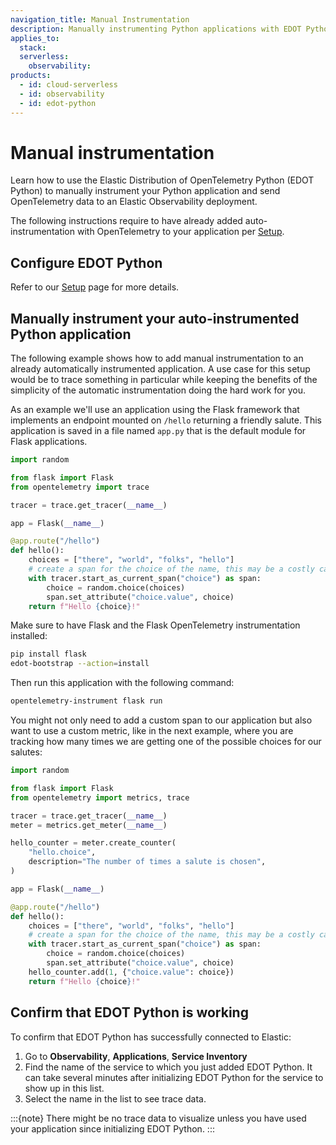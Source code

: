 ```yaml
---
navigation_title: Manual Instrumentation
description: Manually instrumenting Python applications with EDOT Python.
applies_to:
  stack:
  serverless:
    observability:
products:
  - id: cloud-serverless
  - id: observability
  - id: edot-python
---
```


# Manual instrumentation

Learn how to use the Elastic Distribution of OpenTelemetry Python (EDOT Python) to manually instrument your Python application and send OpenTelemetry data to an Elastic Observability deployment.

The following instructions require to have already added auto-instrumentation with OpenTelemetry to your application per [Setup](./index.md).

## Configure EDOT Python

Refer to our [Setup](./index.md#configure-edot-python) page for more details.

## Manually instrument your auto-instrumented Python application

The following example shows how to add manual instrumentation to an already automatically instrumented application. A use case for this setup would be to trace something in particular while keeping the benefits of the simplicity of the automatic instrumentation doing the hard work for you.

As an example we'll use an application using the Flask framework that implements an endpoint mounted on `/hello` returning a friendly salute. This application is saved in a file named `app.py` that is the default module for Flask applications.

```python
import random

from flask import Flask
from opentelemetry import trace

tracer = trace.get_tracer(__name__)

app = Flask(__name__)

@app.route("/hello")
def hello():
    choices = ["there", "world", "folks", "hello"]
    # create a span for the choice of the name, this may be a costly call in your real world application
    with tracer.start_as_current_span("choice") as span:
        choice = random.choice(choices)
        span.set_attribute("choice.value", choice)
    return f"Hello {choice}!"
```

Make sure to have Flask and the Flask OpenTelemetry instrumentation installed:

```bash
pip install flask
edot-bootstrap --action=install
```

Then run this application with the following command:

```bash
opentelemetry-instrument flask run
```

You might not only need to add a custom span to our application but also want to use a custom metric, like in the next example, where you are tracking how many times we are getting one of the possible choices for our salutes:

```python
import random

from flask import Flask
from opentelemetry import metrics, trace

tracer = trace.get_tracer(__name__)
meter = metrics.get_meter(__name__)

hello_counter = meter.create_counter(
    "hello.choice",
    description="The number of times a salute is chosen",
)

app = Flask(__name__)

@app.route("/hello")
def hello():
    choices = ["there", "world", "folks", "hello"]
    # create a span for the choice of the name, this may be a costly call in your real world application
    with tracer.start_as_current_span("choice") as span:
        choice = random.choice(choices)
        span.set_attribute("choice.value", choice)
    hello_counter.add(1, {"choice.value": choice})
    return f"Hello {choice}!"
```

## Confirm that EDOT Python is working

To confirm that EDOT Python has successfully connected to Elastic:

1. Go to **Observability**, **Applications**, **Service Inventory**
1. Find the name of the service to which you just added EDOT Python. It can take several minutes after initializing EDOT Python for the service to show up in this list.
1. Select the name in the list to see trace data.

:::{note}
There might be no trace data to visualize unless you have used your application since initializing EDOT Python.
:::
